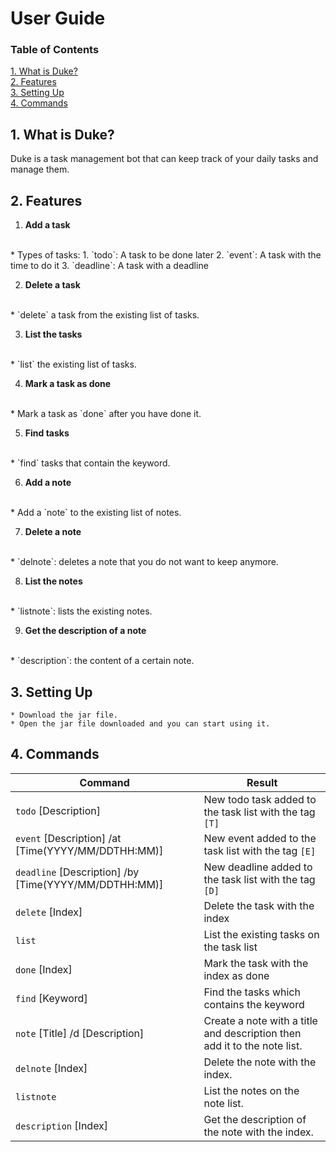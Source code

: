# User Guide

### Table of Contents
<a href="#1"> 1. What is Duke? </a>
<br/>
<a href="#2"> 2. Features </a>
<br/>
<a href="#3"> 3. Setting Up </a>
<br/>
<a href="#4"> 4. Commands </a>

## <a id="1">1. What is Duke?</a> 
Duke is a task management bot that can keep track of your daily tasks and manage them.

## <a id="2">2. Features</a> 
1. **Add a task**
<br/>
    * Types of tasks:
        1. `todo`: A task to be done later
        2. `event`: A task with the time to do it 
        3. `deadline`: A task with a deadline
    
2. **Delete a task**
<br/>
    * `delete` a task from the existing list of tasks.
   
3. **List the tasks**
<br/>
    * `list` the existing list of tasks.
    
4. **Mark a task as done**
<br/>
    * Mark a task as `done` after you have done it.
 
5. **Find tasks**
<br/>
    * `find` tasks that contain the keyword. 
    
6. **Add a note**
<br/>
    * Add a `note` to the existing list of notes.
    
7. **Delete a note**
<br/> 
    * `delnote`: deletes a note that you do not want to keep anymore.
    
8. **List the notes**
<br/>
    * `listnote`: lists the existing notes.
    
9. **Get the description of a note**
<br/>
    * `description`: the content of a certain note.

## <a id="#3">3. Setting Up</a>

    * Download the jar file.
    * Open the jar file downloaded and you can start using it.
    
## <a id="#4">4. Commands</a>
Command | Result
---------------- | ----------------
`todo` [Description] | New todo task added to the task list with the tag `[T]`
`event` [Description] /at [Time(YYYY/MM/DDTHH:MM)] | New event added to the task list with the tag `[E]`
`deadline` [Description] /by [Time(YYYY/MM/DDTHH:MM)] | New deadline added to the task list with the tag `[D]`
`delete` [Index] | Delete the task with the index
`list` | List the existing tasks on the task list
`done` [Index] | Mark the task with the index as done
`find` [Keyword] | Find the tasks which contains the keyword
`note` [Title] /d [Description] | Create a note with a title and description then add it to the note list.
`delnote` [Index] | Delete the note with the index.
`listnote` | List the notes on the note list.
`description` [Index] | Get the description of the note with the index.